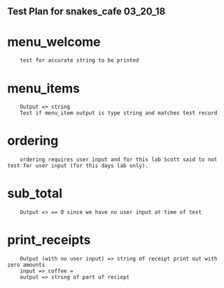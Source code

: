 ## Test Plan for snakes_cafe 03_20_18

# menu_welcome
        test for accurate string to be printed
        

# menu_items
        Output => string
        Test if menu_item output is type string and matches test record

# ordering
        ordering requires user input and for this lab Scott said to not test for user input (for this days lab only).


# sub_total
        Output => == 0 since we have no user input at time of test


# print_receipts
        Output (with no user input) => string of receipt print out with zero amounts
        input => coffee = 
        output => string of part of reciept
